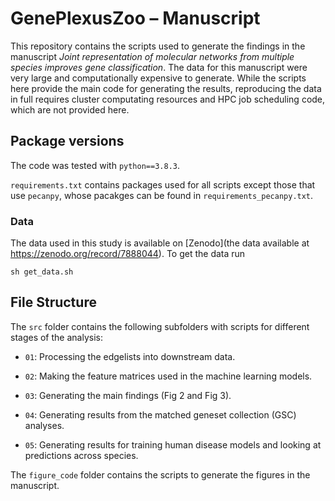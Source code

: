 # GenePlexusZoo – Manuscript
This repository contains the scripts used to generate the findings in the manuscript *Joint representation of molecular networks from multiple species improves gene classification*. The data for this manuscript were very large and computationally expensive to generate. While the scripts here provide the main code for generating the results, reproducing the data in full requires cluster computating resources and HPC job scheduling code, which are not provided here.

## Package versions

The code was tested with `python==3.8.3`.

`requirements.txt` contains packages used for all scripts except those that use `pecanpy`, whose pacakges can be found in `requirements_pecanpy.txt`.

### Data
The data used in this study is available on [Zenodo](the data available at https://zenodo.org/record/7888044). To get the data run
```
sh get_data.sh
```

## File Structure

The `src` folder contains the following subfolders with scripts for different stages of the analysis: 

* `01`: Processing the edgelists into downstream data.

* `02`: Making the feature matrices used in the machine learning models.  

* `03`: Generating the main findings (Fig 2 and Fig 3).  

* `04`: Generating results from the matched geneset collection (GSC) analyses.  

* `05`: Generating results for training human disease models and looking at predictions across species. 

The `figure_code` folder contains the scripts to generate the figures in the manuscript.  

